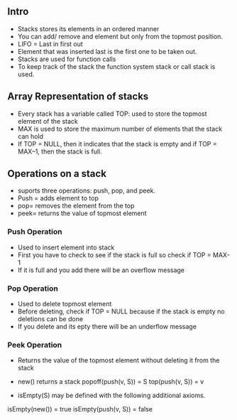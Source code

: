 ## Intro
- Stacks stores its elements in an ordered manner
- You can add/ remove and element but only from the topmost position.
- LIFO = Last in first out
- Element that was inserted last is the first one to be taken out.
- Stacks are used for function calls
- To keep track of the stack the function system stack or call stack is used.


## Array Representation of stacks
- Every stack has a variable called TOP: used to store the topmost element of the stack
- MAX is used to store the maximum number of elements that the stack can hold
- If TOP = NULL, then it indicates that the stack is empty and if TOP = MAX–1, then the stack is full.


## Operations on a stack
- suports three operations: push, pop, and peek.
- Push = adds element to top
- pop= removes the element from the top
- peek= returns the value of topmost element
### Push Operation
- Used to insert element into stack
- First you have to check to see if the stack is full so check if TOP = MAX-1
- If it is full and you add there will be an overflow message
### Pop Operation
- Used to delete topmost element
- Before deleting, check if TOP = NULL because if the stack is empty no deletions can be done
- If you delete and its epty there will be an underflow message
### Peek Operation
- Returns the value of the topmost element without deleting it from the stack

- new() returns a stack
popoff(push(v, S)) = S
top(push(v, S)) = v
- isEmpty(S) may be defined with the following additional axioms.

isEmpty(new()) = true
isEmpty(push(v, S)) = false
